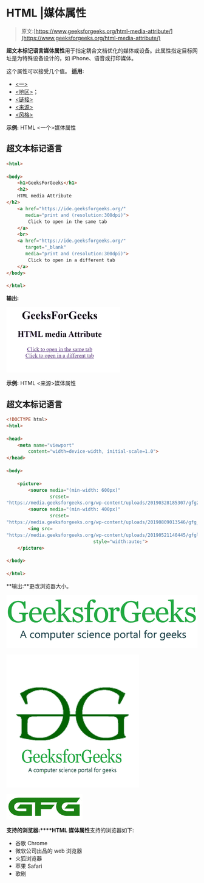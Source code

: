 # HTML |媒体属性

> 原文:[https://www.geeksforgeeks.org/html-media-attribute/](https://www.geeksforgeeks.org/html-media-attribute/)

**超文本标记语言媒体属性**用于指定耦合文档优化的媒体或设备。此属性指定目标网址是为特殊设备设计的，如 iPhone、语音或打印媒体。

这个属性可以接受几个值。
**适用:**

*   [<一>](https://www.geeksforgeeks.org/html-a-media-attribute/?ref=rp)
*   [<地区>](https://www.geeksforgeeks.org/html-area-media-attribute/)；
*   [<链接>](https://www.geeksforgeeks.org/html-link-media-attribute/)
*   [<来源>](https://www.geeksforgeeks.org/html-source-media-attribute/)
*   [<风格>](https://www.geeksforgeeks.org/html-style-media-attribute/)

**示例:** HTML <一个>媒体属性

## 超文本标记语言

```html
<html>

<body>
    <h1>GeeksForGeeks</h1>
    <h2>
    HTML media Attribute
</h2>
    <a href="https://ide.geeksforgeeks.org/"
       media="print and (resolution:300dpi)">
        Click to open in the same tab
    </a>
    <br>
    <a href="https://ide.geeksforgeeks.org/"
       target="_blank"
       media="print and (resolution:300dpi)">
        Click to open in a different tab
    </a>
</body>

</html>
```

**输出:**

![](img/3d80029fac9b6b454e8e43a351322fe5.png)

**示例:** HTML <来源>媒体属性

## 超文本标记语言

```html
<!DOCTYPE html>
<html>

<head>
    <meta name="viewport"
        content="width=device-width, initial-scale=1.0">
</head>

<body>

    <picture>
        <source media="(min-width: 600px)"
                srcset=
"https://media.geeksforgeeks.org/wp-content/uploads/20190328185307/gfg28.png">
        <source media="(min-width: 400px)"
                srcset=
"https://media.geeksforgeeks.org/wp-content/uploads/20190809013546/gfg_350X350.png">
        <img src=
"https://media.geeksforgeeks.org/wp-content/uploads/20190521140445/gfglogo2.png"
                                style="width:auto;">
    </picture>

</body>

</html>
```

**输出:**更改浏览器大小。

![](img/11d75a22300d1eaf21322ef1a88a13d0.png)

![](img/f3dcb6a0c75a93f428a2d45b0f512106.png)

![](img/695c31d021318cf52f42e6df7a441c05.png)

**支持的浏览器:****HTML 媒体属性**支持的浏览器如下:

*   谷歌 Chrome
*   微软公司出品的 web 浏览器
*   火狐浏览器
*   苹果 Safari
*   歌剧